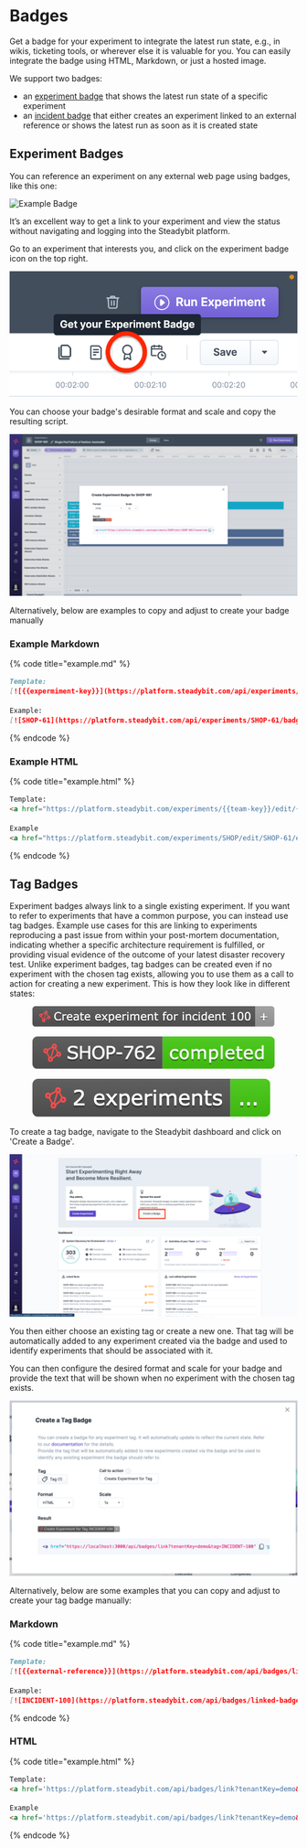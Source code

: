 # Badges
Get a badge for your experiment to integrate the latest run state, e.g., in wikis, ticketing tools, or wherever else it is valuable for you. You can easily integrate the badge using HTML, Markdown, or just a hosted image.

We support two badges:

- an [experiment badge](#experiment-badges) that shows the latest run state of a specific experiment
- an [incident badge](#badges-linked-to-external-references) that either creates an experiment linked to an external reference or shows the latest run as soon as it is created state

## Experiment Badges

You can reference an experiment on any external web page using badges, like this one:

![Example Badge](https://platform.steadybit.com/api/experiments/SHOP-61/badge.svg?tenantKey=demo)

It’s an excellent way to get a link to your experiment and view the status without navigating and logging into the Steadybit platform.

Go to an experiment that interests you, and click on the experiment badge icon on the top right.

![Steadybit Experiment Editor - Create Experiment Badge](experiment-badge-1.png)

You can choose your badge's desirable format and scale and copy the resulting script.

![Steadybit Experiment Editor - Configure Experiment Badge](experiment-badge-2.png)

Alternatively, below are examples to copy and adjust to create your badge manually

### Example Markdown

{% code title="example.md" %}
```markdown
Template:
[![{{expermiment-key}}](https://platform.steadybit.com/api/experiments/{{experiment-key}}/badge.svg?tenantKey={{tenant-key}})](https://platform.steadybit.com/experiments/{{team-key}}/edit/{{experiment-key}}/executions/?tenant={{tenant-key}}~)

Example:
[![SHOP-61](https://platform.steadybit.com/api/experiments/SHOP-61/badge.svg?tenantKey=demo)](https://platform.steadybit.com/experiments/SHOP/edit/SHOP-61/executions/?tenant=demo~)
```
{% endcode %}

### Example HTML

{% code title="example.html" %}
```html
Template: 
<a href="https://platform.steadybit.com/experiments/{{team-key}}/edit/{{experiment-key}}/executions/?tenant={{tenant-key}}~" rel="nofollow"><img alt="{{experiment-key}}" src="https://platform.steadybit.com/api/experiments/{{experiment-key}}/badge.svg?tenantKey={{tenant-key}}" style="max-width: 100%;"></a>

Example
<a href="https://platform.steadybit.com/experiments/SHOP/edit/SHOP-61/executions/?tenant=demo~" rel="nofollow"><img alt="SHOP-61" src="https://platform.steadybit.com/api/experiments/SHOP-61/badge.svg?tenantKey=demo" style="max-width: 100%;"></a>
```
{% endcode %}

## Tag Badges

Experiment badges always link to a single existing experiment.
If you want to refer to experiments that have a common purpose, you can instead use tag badges.
Example use cases for this are linking to experiments reproducing a past issue from within your post-mortem documentation, indicating whether a specific architecture requirement is fulfilled, or providing visual evidence of the outcome of your latest disaster recovery test.
Unlike experiment badges, tag badges can be created even if no experiment with the chosen tag exists, allowing you to use them as a call to action for creating a new experiment.
This is how they look like in different states:

<figure><img src="bade-example-create.png" alt="Tag badge when no experiment with the chosen tag exists"><figcaption></figcaption></figure>

<figure><img src="badge-example-1.png" alt="Tag badge when a single experiment with the chosen tag exists"><figcaption></figcaption></figure>

<figure><img src="badge-example-2.png" alt="Tag badge when multiple experiments with the chosen tag exist"><figcaption></figcaption></figure>

To create a tag badge, navigate to the Steadybit dashboard and click on 'Create a Badge'.

![Steadybit Dashboard - Create a Badge](tag-badge-1.png)

You then either choose an existing tag or create a new one.
That tag will be automatically added to any experiment created via the badge and used to identify experiments that should be associated with it.

You can then configure the desired format and scale for your badge and provide the text that will be shown when no experiment with the chosen tag exists.

![Steadybit Dashboard - Create a Tag Badge](tag-badge-2.png)

Alternatively, below are some examples that you can copy and adjust to create your tag badge manually:

### Markdown

{% code title="example.md" %}
```markdown
Template:
[![{{external-reference}}](https://platform.steadybit.com/api/badges/linked-badge.svg?tenantKey=demo&tag={{tag}})](https://platform.steadybit.com/api/badges/link?tenantKey=demo&tag={{tag}})

Example:
[![INCIDENT-100](https://platform.steadybit.com/api/badges/linked-badge.svg?tenantKey=demo&tag=INCIDENT-100&createCaption=Create%20experiment%20for%20incident%20100)](https://platform.steadybit.com/api/badges/link?tenantKey=demo&tag=INCIDENT-100)
```
{% endcode %}

### HTML

{% code title="example.html" %}
```html
Template: 
<a href='https://platform.steadybit.com/api/badges/link?tenantKey=demo&tag={{tag}}' target='_blank'><img alt="{{external-reference}}" src='https://platform.steadybit.com/api/badges/linked-badge.svg?tenantKey=demo&tag={{tag}}'></a>

Example
<a href='https://platform.steadybit.com/api/badges/link?tenantKey=demo&tag=INCIDENT-100' target='_blank'><img alt="INCIDENT-100" src='https://platform.steadybit.com/api/badges/linked-badge.svg?tenantKey=demo&tag=INCIDENT-100&createCaption=Create%20experiment%20for%20incident%20100'></a>
```
{% endcode %}
